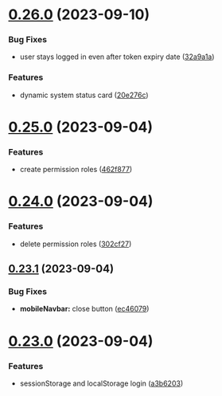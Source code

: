 # [0.26.0](https://github.com/onesoft-sudo/sudobot-dashboard/compare/v0.25.0...v0.26.0) (2023-09-10)


### Bug Fixes

* user stays logged in even after token expiry date ([32a9a1a](https://github.com/onesoft-sudo/sudobot-dashboard/commit/32a9a1ad06413588ad91cb7fe029f08019dcbbb2))


### Features

* dynamic system status card ([20e276c](https://github.com/onesoft-sudo/sudobot-dashboard/commit/20e276cd98ac005583ea76c4620ab716155cb71b))



# [0.25.0](https://github.com/onesoft-sudo/sudobot-dashboard/compare/v0.24.0...v0.25.0) (2023-09-04)


### Features

* create permission roles ([462f877](https://github.com/onesoft-sudo/sudobot-dashboard/commit/462f877b4fa7e704efd0f4b11f6e9d26f2d49fe6))



# [0.24.0](https://github.com/onesoft-sudo/sudobot-dashboard/compare/v0.23.1...v0.24.0) (2023-09-04)


### Features

* delete permission roles ([302cf27](https://github.com/onesoft-sudo/sudobot-dashboard/commit/302cf27386b1b597c26a28185f12d0b7cc852b77))



## [0.23.1](https://github.com/onesoft-sudo/sudobot-dashboard/compare/v0.23.0...v0.23.1) (2023-09-04)


### Bug Fixes

* **mobileNavbar:** close button ([ec46079](https://github.com/onesoft-sudo/sudobot-dashboard/commit/ec460795ebe688bc75b2e9d67a90e8530b24c6eb))



# [0.23.0](https://github.com/onesoft-sudo/sudobot-dashboard/compare/v0.22.0...v0.23.0) (2023-09-04)


### Features

* sessionStorage and localStorage login ([a3b6203](https://github.com/onesoft-sudo/sudobot-dashboard/commit/a3b6203959eb3d15f762be6fea8170a474e698c0))




